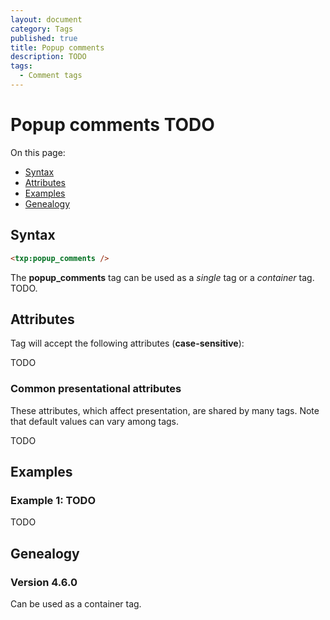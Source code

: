 ```yaml
---
layout: document
category: Tags
published: true
title: Popup comments
description: TODO
tags:
  - Comment tags
---
```


# Popup comments TODO

On this page:

* [Syntax](#syntax)
* [Attributes](#attributes)
* [Examples](#examples)
* [Genealogy](#genealogy)

## Syntax

~~~ html
<txp:popup_comments />
~~~

The **popup_comments** tag can be used as a *single* tag or a *container* tag. TODO.

## Attributes

Tag will accept the following attributes (**case-sensitive**):

TODO

### Common presentational attributes

These attributes, which affect presentation, are shared by many tags. Note that default values can vary among tags.

TODO

## Examples

### Example 1: TODO

TODO

## Genealogy

### Version 4.6.0

Can be used as a container tag.
